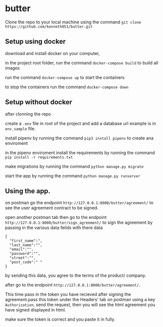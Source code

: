 # butter
Clone the repo to your local machine using the command `git clone https://github.com/kenneth051/butter.git`

Setup using docker
-------------------
download and install docker on your computer,

in the project root folder, run the command `docker-compose build` to build all images

run the command  `docker-compose up` to start the containers

to stop the containers run the command `docker-compose down`

Setup without docker
---------------------
after clonning the repo

create a `.env` file in root of the project and add a database url example is in `env_sample` file.

install pipenv by running the command `pip3 install pipenv` to create ana enviroment

in the pipenv enviroment install the requirements by running the command `pip install -r requirements.txt`

make migrations by running the command `python manage.py migrate`

start the app by running the command `python manage.py runserver`

Using the app.
--------------
on postman go the endpoint  `http://127.0.0.1:8000/butter/agreement/` to see the user agreement contract to be signed.

open another postman tab then go to the endpoint `http://127.0.0.1:8000/butter/sign_agreement/` to sign the agreement by passing in the various data feilds with there data

    {
      "first_name":",
      "last_name":"",
      "email":"",
      "password":"",
      "street":"",
      "post_code":" "
    }
    
by sending this data, you agree to the terms of the product/ company.

after go to the endpoint `http://127.0.0.1:8000/butter/agreement/`.

This time pass in the token you have recieved after signing the agreement.pass this token under the Headers' tab on postman using a key `Authorization`.
send the request, then you will see the html agreement you have signed  displayed in html.

make sure the token is correct and you paste it in fully.

